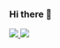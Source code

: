 ### Hi there 👋
<div>
  <a href="https://github.com/renatosesso">
  <img heigth="180em" src="https://github-redme-stats.vercel.app/api?username=renatosesso&show_icons=true&theme=dracula&include_all_commits=true&count_private=true"/>
  <img heigth="180em" src="https://github-redme-stats.vercel.app/api/top-langs/?username=renatosesso&layout=compact&langs_count=16&theme=dracula"/>
</div>



<!--
**renatosesso/renatosesso** is a ✨ _special_ ✨ repository because its `README.md` (this file) appears on your GitHub profile.

Here are some ideas to get you started:

- 🔭 I’m currently working on ...
- 🌱 I’m currently learning ...
- 👯 I’m looking to collaborate on ...
- 🤔 I’m looking for help with ...
- 💬 Ask me about ...
- 📫 How to reach me: ...
- 😄 Pronouns: ...
- ⚡ Fun fact: ...
-->
